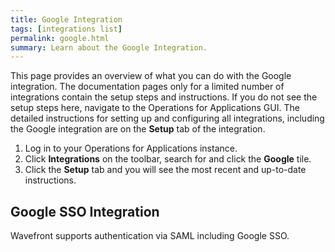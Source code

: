 ```yaml
---
title: Google Integration
tags: [integrations list]
permalink: google.html
summary: Learn about the Google Integration.
---
```


This page provides an overview of what you can do with the Google integration. The documentation pages only for a limited number of integrations contain the setup steps and instructions. If you do not see the setup steps here, navigate to the Operations for Applications GUI. The detailed instructions for setting up and configuring all integrations, including the Google integration are on the **Setup** tab of the integration.

1. Log in to your Operations for Applications instance. 
2. Click **Integrations** on the toolbar, search for and click the **Google** tile. 
3. Click the **Setup** tab and you will see the most recent and up-to-date instructions.

## Google SSO Integration

Wavefront supports authentication via SAML including Google SSO.



